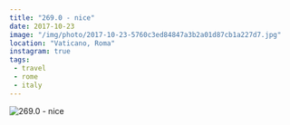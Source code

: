 ```yaml
---
title: "269.0 - nice"
date: 2017-10-23
image: "/img/photo/2017-10-23-5760c3ed84847a3b2a01d87cb1a227d7.jpg"
location: "Vaticano, Roma"
instagram: true
tags:
 - travel
 - rome
 - italy
---
```


![269.0 - nice](/img/photo/2017-10-23-5760c3ed84847a3b2a01d87cb1a227d7.jpg)
